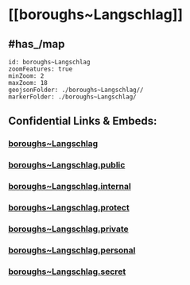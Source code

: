 # [[boroughs~Langschlag]] 

## #has_/map  



```leaflet
id: boroughs~Langschlag
zoomFeatures: true 
minZoom: 2 
maxZoom: 18
geojsonFolder: ./boroughs~Langschlag//
markerFolder: ./boroughs~Langschlag/
```


## Confidential Links & Embeds: 

### [boroughs~Langschlag](/_Standards/Earth/Continent/Europe/Europe~Central/Austria/Austrias_States/Niederösterreich/counties~NÖ/Zwettl/cities~Zwettl/Langschlag/boroughs~Langschlag.md) 

### [boroughs~Langschlag.public](/_public/Earth/Continent/Europe/Europe~Central/Austria/Austrias_States/Niederösterreich/counties~NÖ/Zwettl/cities~Zwettl/Langschlag/boroughs~Langschlag.public.md) 

### [boroughs~Langschlag.internal](/_internal/Earth/Continent/Europe/Europe~Central/Austria/Austrias_States/Niederösterreich/counties~NÖ/Zwettl/cities~Zwettl/Langschlag/boroughs~Langschlag.internal.md) 

### [boroughs~Langschlag.protect](/_protect/Earth/Continent/Europe/Europe~Central/Austria/Austrias_States/Niederösterreich/counties~NÖ/Zwettl/cities~Zwettl/Langschlag/boroughs~Langschlag.protect.md) 

### [boroughs~Langschlag.private](/_private/Earth/Continent/Europe/Europe~Central/Austria/Austrias_States/Niederösterreich/counties~NÖ/Zwettl/cities~Zwettl/Langschlag/boroughs~Langschlag.private.md) 

### [boroughs~Langschlag.personal](/_personal/Earth/Continent/Europe/Europe~Central/Austria/Austrias_States/Niederösterreich/counties~NÖ/Zwettl/cities~Zwettl/Langschlag/boroughs~Langschlag.personal.md) 

### [boroughs~Langschlag.secret](/_secret/Earth/Continent/Europe/Europe~Central/Austria/Austrias_States/Niederösterreich/counties~NÖ/Zwettl/cities~Zwettl/Langschlag/boroughs~Langschlag.secret.md)

